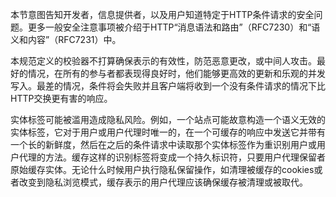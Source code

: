 本节意图告知开发者，信息提供者，以及用户知道特定于HTTP条件请求的安全问题。更多一般安全注意事项被介绍于HTTP“消息语法和路由”（RFC7230）和“语义和内容”（RFC7231）中。

本规范定义的校验器不打算确保表示的有效性，防范恶意更改，或中间人攻击。最好的情况，在所有的参与者都表现得良好时，他们能够更高效的更新和乐观的并发写入。最差的情况，条件将会失败并且客户端将收到一个没有条件请求的情况下比HTTP交换更有害的响应。

实体标签可能被滥用造成隐私风险。例如，一个站点可能故意构造一个语义无效的实体标签，它对于用户或用户代理时唯一的，在一个可缓存的响应中发送它并带有一个长的新鲜度，然后在之后的条件请求中读取那个实体标签作为重识别用户或用户代理的方法。缓存这样的识别标签将变成一个持久标识符，只要用户代理保留者原始缓存实体。无论什么时候用户执行隐私保留操作，如清理被缓存的cookies或者改变到隐私浏览模式，缓存表示的用户代理应该确保缓存被清理或被取代。